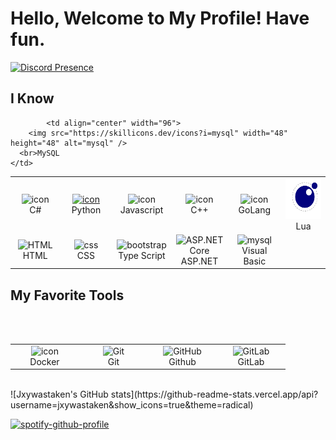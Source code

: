 # Hello, Welcome to My Profile! Have fun.


[![Discord Presence](https://lanyard.cnrad.dev/api/1018386909195669574)](https://discord.com/users/1018386909195669574)

## I Know

<table>
  <tr>
    <td align="center" width="96">
        <img src="https://techstack-generator.vercel.app/csharp-icon.svg" alt="icon" width="65" height="65" />
      <br>C#
    </td>
    <td align="center" width="96">
      <a href="#macropower-tech">
        <img src="https://techstack-generator.vercel.app/python-icon.svg" alt="icon" width="65" height="65" />
      </a>
      <br>Python
    </td>
    <td align="center" width="96">
        <img src="https://techstack-generator.vercel.app/js-icon.svg" alt="icon" width="65" height="65" />
      <br>Javascript
    </td>
    <td align="center" width="96">
        <img src="https://techstack-generator.vercel.app/cpp-icon.svg" alt="icon" width="65" height="65" />
      <br>C++
    </td>
    <td align="center" width="96">
        <img src="https://miro.medium.com/max/384/0*A6EB_Ykks5bPp_rM.gif" alt="icon" width="65" height="65" />
      <br>GoLang
    </td>
        <td align="center" width="96">
        <img src="https://raw.githubusercontent.com/jxywastaken/jxywastaken/main/luaa.gif" alt="icon" width="65" height="65" />
      <br>Lua
    </td>
  </tr>
  <tr>
    <td align="center"  width="96">
        <img src="https://skillicons.dev/icons?i=html" width="48" height="48" alt="HTML" />
      <br>HTML
    </td>
    <td align="center" width="96">
        <img src="https://skillicons.dev/icons?i=css" width="48" height="48" alt="css" />
      <br>CSS
    </td>
    <td align="center"  width="96">
        <img src="https://techstack-generator.vercel.app/ts-icon.svg" width="48" height="48" alt="bootstrap" />
      <br>Type Script
    </td>
          <td align="center" width="96">
        <img src="https://skillicons.dev/icons?i=dotnet" width="48" height="48" alt="ASP.NET Core" />
      <br>ASP.NET
    </td>
<td align="center" width="96">
        <img src="https://upload.wikimedia.org/wikipedia/commons/thumb/4/40/VB.NET_Logo.svg/1200px-VB.NET_Logo.svg.png" width="48" height="48" alt="mysql" />
      <br>Visual Basic
    </td>

            <td align="center" width="96">
        <img src="https://skillicons.dev/icons?i=mysql" width="48" height="48" alt="mysql" />
      <br>MySQL
    </td>

  </tr>
</table>

## My Favorite Tools
<br>
<br>
<table>
  <tr>
    <td align="center" width="96">
        <img src="https://techstack-generator.vercel.app/docker-icon.svg" alt="icon" width="65" height="65" />
      <br>Docker
       </td>
       <td align="center" width="96"> 
        <img src="https://user-images.githubusercontent.com/25181517/192108372-f71d70ac-7ae6-4c0d-8395-51d8870c2ef0.png" width="48" height="48" alt="Git" />
      <br>Git
    </td>
    <td align="center" width="96">
        <img src="https://user-images.githubusercontent.com/25181517/192108374-8da61ba1-99ec-41d7-80b8-fb2f7c0a4948.png" width="48" height="48" alt="GitHub" />
      <br>Github
    </td>
    <td align="center"  width="96">
        <img src="https://user-images.githubusercontent.com/25181517/192108376-c675d39b-90f6-4073-bde6-5a9291644657.png" width="48" height="48" alt="GitLab" />
      <br>GitLab
    </td>
    </tr>
</table>

<br>
![Jxywastaken's GitHub stats](https://github-readme-stats.vercel.app/api?username=jxywastaken&show_icons=true&theme=radical)

[![spotify-github-profile](https://spotify-github-profile.vercel.app/api/view?uid=jk1kux73ik0qqfz3kaznhi10i&cover_image=true&theme=default&show_offline=false&background_color=121212)]()

<!-- Inspired By https://github.com/rzashakeri/beautify-github-profile  -->
